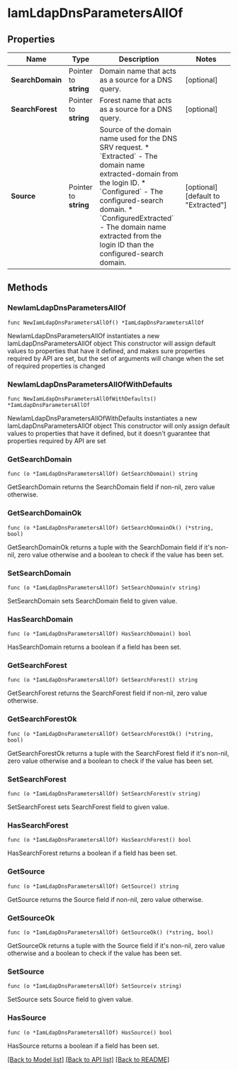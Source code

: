 # IamLdapDnsParametersAllOf

## Properties

Name | Type | Description | Notes
------------ | ------------- | ------------- | -------------
**SearchDomain** | Pointer to **string** | Domain name that acts as a source for a DNS query. | [optional] 
**SearchForest** | Pointer to **string** | Forest name that acts as a source for a DNS query. | [optional] 
**Source** | Pointer to **string** | Source of the domain name used for the DNS SRV request. * &#x60;Extracted&#x60; - The domain name extracted-domain from the login ID. * &#x60;Configured&#x60; - The configured-search domain. * &#x60;ConfiguredExtracted&#x60; - The domain name extracted from the login ID than the configured-search domain. | [optional] [default to "Extracted"]

## Methods

### NewIamLdapDnsParametersAllOf

`func NewIamLdapDnsParametersAllOf() *IamLdapDnsParametersAllOf`

NewIamLdapDnsParametersAllOf instantiates a new IamLdapDnsParametersAllOf object
This constructor will assign default values to properties that have it defined,
and makes sure properties required by API are set, but the set of arguments
will change when the set of required properties is changed

### NewIamLdapDnsParametersAllOfWithDefaults

`func NewIamLdapDnsParametersAllOfWithDefaults() *IamLdapDnsParametersAllOf`

NewIamLdapDnsParametersAllOfWithDefaults instantiates a new IamLdapDnsParametersAllOf object
This constructor will only assign default values to properties that have it defined,
but it doesn't guarantee that properties required by API are set

### GetSearchDomain

`func (o *IamLdapDnsParametersAllOf) GetSearchDomain() string`

GetSearchDomain returns the SearchDomain field if non-nil, zero value otherwise.

### GetSearchDomainOk

`func (o *IamLdapDnsParametersAllOf) GetSearchDomainOk() (*string, bool)`

GetSearchDomainOk returns a tuple with the SearchDomain field if it's non-nil, zero value otherwise
and a boolean to check if the value has been set.

### SetSearchDomain

`func (o *IamLdapDnsParametersAllOf) SetSearchDomain(v string)`

SetSearchDomain sets SearchDomain field to given value.

### HasSearchDomain

`func (o *IamLdapDnsParametersAllOf) HasSearchDomain() bool`

HasSearchDomain returns a boolean if a field has been set.

### GetSearchForest

`func (o *IamLdapDnsParametersAllOf) GetSearchForest() string`

GetSearchForest returns the SearchForest field if non-nil, zero value otherwise.

### GetSearchForestOk

`func (o *IamLdapDnsParametersAllOf) GetSearchForestOk() (*string, bool)`

GetSearchForestOk returns a tuple with the SearchForest field if it's non-nil, zero value otherwise
and a boolean to check if the value has been set.

### SetSearchForest

`func (o *IamLdapDnsParametersAllOf) SetSearchForest(v string)`

SetSearchForest sets SearchForest field to given value.

### HasSearchForest

`func (o *IamLdapDnsParametersAllOf) HasSearchForest() bool`

HasSearchForest returns a boolean if a field has been set.

### GetSource

`func (o *IamLdapDnsParametersAllOf) GetSource() string`

GetSource returns the Source field if non-nil, zero value otherwise.

### GetSourceOk

`func (o *IamLdapDnsParametersAllOf) GetSourceOk() (*string, bool)`

GetSourceOk returns a tuple with the Source field if it's non-nil, zero value otherwise
and a boolean to check if the value has been set.

### SetSource

`func (o *IamLdapDnsParametersAllOf) SetSource(v string)`

SetSource sets Source field to given value.

### HasSource

`func (o *IamLdapDnsParametersAllOf) HasSource() bool`

HasSource returns a boolean if a field has been set.


[[Back to Model list]](../README.md#documentation-for-models) [[Back to API list]](../README.md#documentation-for-api-endpoints) [[Back to README]](../README.md)


